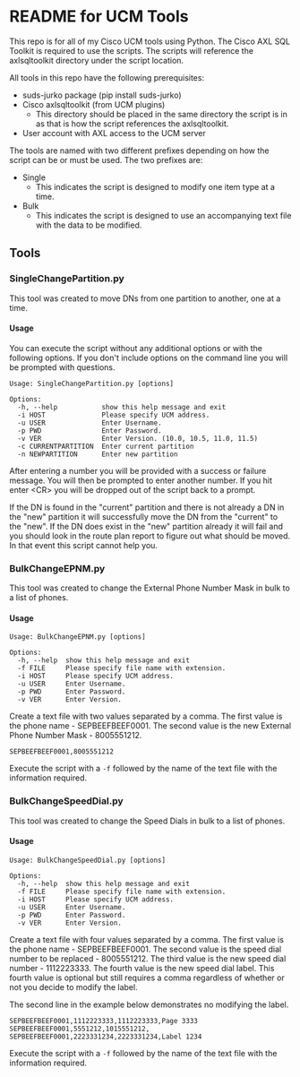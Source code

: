 # README for UCM Tools #

This repo is for all of my Cisco UCM tools using Python.
The Cisco AXL SQL Toolkit is required to use the scripts. The scripts will reference the axlsqltoolkit directory under the script location.

All tools in this repo have the following prerequisites:

* suds-jurko package (pip install suds-jurko)
* Cisco axlsqltoolkit (from UCM plugins)
    * This directory should be placed in the same directory the script is in as that is how the script references the axlsqltoolkit.
* User account with AXL access to the UCM server

The tools are named with two different prefixes depending on how the script can be or must be used. The two prefixes are:

- Single
    + This indicates the script is designed to modify one item type at a time.
- Bulk
    + This indicates the script is designed to use an accompanying text file with the data to be modified.

## Tools ##

### SingleChangePartition.py

This tool was created to move DNs from one partition to another, one at a time.

#### Usage

You can execute the script without any additional options or with the following options. If you don't include options on the command line you will be prompted with questions.

```
Usage: SingleChangePartition.py [options]

Options:
  -h, --help           show this help message and exit
  -i HOST              Please specify UCM address.
  -u USER              Enter Username.
  -p PWD               Enter Password.
  -v VER               Enter Version. (10.0, 10.5, 11.0, 11.5)
  -c CURRENTPARTITION  Enter current partition
  -n NEWPARTITION      Enter new partition
```

After entering a number you will be provided with a success or failure message. You will then be prompted to enter another number. If you hit enter <CR\> you will be dropped out of the script back to a prompt.

If the DN is found in the "current" partition and there is not already a DN in the "new" partition it will successfully move the DN from the "current" to the "new". If the DN does exist in the "new" partition already it will fail and you should look in the route plan report to figure out what should be moved. In that event this script cannot help you.


### BulkChangeEPNM.py

This tool was created to change the External Phone Number Mask in bulk to a list of phones.

#### Usage

```
Usage: BulkChangeEPNM.py [options]

Options:
  -h, --help  show this help message and exit
  -f FILE     Please specify file name with extension.
  -i HOST     Please specify UCM address.
  -u USER     Enter Username.
  -p PWD      Enter Password.
  -v VER      Enter Version.

```

Create a text file with two values separated by a comma.
The first value is the phone name - SEPBEEFBEEF0001.
The second value is the new External Phone Number Mask - 8005551212.

```
SEPBEEFBEEF0001,8005551212
```

Execute the script with a `-f` followed by the name of the text file with the information required.

### BulkChangeSpeedDial.py

This tool was created to change the Speed Dials in bulk to a list of phones.

#### Usage

```
Usage: BulkChangeSpeedDial.py [options]

Options:
  -h, --help  show this help message and exit
  -f FILE     Please specify file name with extension.
  -i HOST     Please specify UCM address.
  -u USER     Enter Username.
  -p PWD      Enter Password.
  -v VER      Enter Version.

```

Create a text file with four values separated by a comma.
The first value is the phone name - SEPBEEFBEEF0001.
The second value is the speed dial number to be replaced - 8005551212.
The third value is the new speed dial number - 1112223333.
The fourth value is the new speed dial label. This fourth value is optional but still requires a comma regardless of whether or not you decide to modify the label.

The second line in the example below demonstrates no modifying the label.

```
SEPBEEFBEEF0001,1112223333,1112223333,Page 3333
SEPBEEFBEEF0001,5551212,1015551212,
SEPBEEFBEEF0001,2223331234,2223331234,Label 1234
```

Execute the script with a `-f` followed by the name of the text file with the information required.

